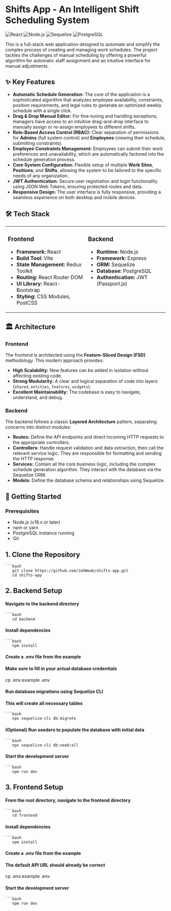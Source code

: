# Shifts App - An Intelligent Shift Scheduling System

![React](https://img.shields.io/badge/React-20232A?style=for-the-badge&logo=react&logoColor=61DAFB)
![Node.js](https://img.shields.io/badge/Node.js-339933?style=for-the-badge&logo=nodedotjs&logoColor=white)
![Sequelize](https://img.shields.io/badge/Sequelize-52B0E7?style=for-the-badge&logo=sequelize&logoColor=white)
![PostgreSQL](https://img.shields.io/badge/PostgreSQL-316192?style=for-the-badge&logo=postgresql&logoColor=white)

This is a full-stack web application designed to automate and simplify the complex process of creating and managing work schedules. The project tackles the challenges of manual scheduling by offering a powerful algorithm for automatic staff assignment and an intuitive interface for manual adjustments.

## ✨ Key Features

-   **Automatic Schedule Generation:** The core of the application is a sophisticated algorithm that analyzes employee availability, constraints, position requirements, and legal rules to generate an optimized weekly schedule with a single click.
-   **Drag & Drop Manual Editor:** For fine-tuning and handling exceptions, managers have access to an intuitive drag-and-drop interface to manually assign or re-assign employees to different shifts.
-   **Role-Based Access Control (RBAC):** Clear separation of permissions for **Admins** (full system control) and **Employees** (viewing their schedule, submitting constraints).
-   **Employee Constraints Management:** Employees can submit their work preferences and unavailability, which are automatically factored into the schedule generation process.
-   **Core System Configuration:** Flexible setup of multiple **Work Sites**, **Positions**, and **Shifts**, allowing the system to be tailored to the specific needs of any organization.
-   **JWT Authentication:** Secure user registration and login functionality using JSON Web Tokens, ensuring protected routes and data.
-   **Responsive Design:** The user interface is fully responsive, providing a seamless experience on both desktop and mobile devices.

## 🛠️ Tech Stack

<table width="100%">
  <tr valign="top">
    <td width="50%">
      <h3>Frontend</h3>
      <ul>
        <li><b>Framework:</b> React</li>
        <li><b>Build Tool:</b> Vite</li>
        <li><b>State Management:</b> Redux Toolkit</li>
        <li><b>Routing:</b> React Router DOM</li>
        <li><b>UI Library:</b> React-Bootstrap</li>
        <li><b>Styling:</b> CSS Modules, PostCSS</li>
      </ul>
    </td>
    <td width="50%">
      <h3>Backend</h3>
      <ul>
        <li><b>Runtime:</b> Node.js</li>
        <li><b>Framework:</b> Express</li>
        <li><b>ORM:</b> Sequelize</li>
        <li><b>Database:</b> PostgreSQL</li>
        <li><b>Authentication:</b> JWT (Passport.js)</li>
      </ul>
    </td>
  </tr>
</table>

## 🏛️ Architecture

### Frontend
The frontend is architected using the **Feature-Sliced Design (FSD)** methodology. This modern approach provides:
-   **High Scalability:** New features can be added in isolation without affecting existing code.
-   **Strong Modularity:** A clear and logical separation of code into layers (`shared`, `entities`, `features`, `widgets`).
-   **Excellent Maintainability:** The codebase is easy to navigate, understand, and debug.

### Backend
The backend follows a classic **Layered Architecture** pattern, separating concerns into distinct modules:
-   **Routes:** Define the API endpoints and direct incoming HTTP requests to the appropriate controllers.
-   **Controllers:** Handle request validation and data extraction, then call the relevant service logic. They are responsible for formatting and sending the HTTP response.
-   **Services:** Contain all the core business logic, including the complex schedule generation algorithm. They interact with the database via the Sequelize ORM.
-   **Models:** Define the database schema and relationships using Sequelize.

## 🚀 Getting Started

### Prerequisites
-   Node.js (v18.x or later)
-   npm or yarn
-   PostgreSQL instance running
-   Git

## 1. Clone the Repository
    ```bash
       git clone https://github.com/JohWeak/shifts-app.git
       cd shifts-app

## 2. Backend Setup
#### Navigate to the backend directory
    ```bash
       cd backend

#### Install dependencies
    ```bash
       npm install

#### Create a .env file from the example
#### Make sure to fill in your actual database credentials
cp .env.example .env

#### Run database migrations using Sequelize CLI
#### This will create all necessary tables
    ```bash
       npx sequelize-cli db:migrate

#### (Optional) Run seeders to populate the database with initial data
    ```bash
       npx sequelize-cli db:seed:all

#### Start the development server
    ```bash
       npm run dev

## 3. Frontend Setup
#### From the root directory, navigate to the frontend directory
    ```bash
       cd frontend

#### Install dependencies
    ```bash
       npm install
#### Create a .env file from the example
#### The default API URL should already be correct
cp .env.example .env

#### Start the development server
    ```bash
       npm run dev
